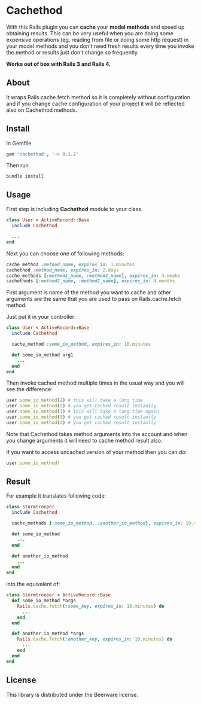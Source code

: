 # Cachethod

With this Rails plugin you can **cache** your **model methods** and speed up
obtaining results. This can be very useful when you are doing some
expensive operations (eg. reading from file or doing some http request)
in your model methods and you don't need fresh results every time you
invoke the method or results just don't change so frequently.

**Works out of box with Rails 3 and Rails 4.**

## About

It wraps Rails.cache.fetch method so it is completely without
configuration and if you change cache configuration of your project it
will be reflected also on Cachethod methods.

## Install

In Gemfile

```ruby
gem 'cachethod', '~> 0.1.2'
```

Then run

```
bundle install
```

## Usage

First step is including **Cachethod** module to your class.

```ruby
class User < ActiveRecord::Base
  include Cachethod

  ...
end
```

Next you can choose one of following methods:

```ruby
cache_method :method_name, expires_in: 1.minutes
cachethod :method_name, expires_in: 2.days
cache_methods [:method1_name, :method2_name], expires_in: 3.weeks
cachethods [:method2_name, :method2_name], expires_in: 4.months
```

First argument is name of the method you want to cache and other
arguments are the same that you are used to pass on Rails.cache.fetch
method.

Just put it in your controller:

```ruby
class User < ActiveRecord::Base
  include Cachethod

  cache_method :some_io_method, expires_in: 10.minutes

  def some_io_method arg1
    ...
  end
end
```

Then invoke cached method multiple times in the usual way and you will
see the difference:

```ruby
user.some_io_method(2) # this will take a long time
user.some_io_method(2) # you get cached result instantly
user.some_io_method(3) # this will take a long time again
user.some_io_method(3) # you get cached result instantly
user.some_io_method(2) # you get cached result instantly
```

Note that Cachethod takes method arguments into the account and when you change
arguments it will need to cache method result also.

If you want to access uncached version of your method then you can do:

```ruby
user.some_io_method!
```

## Result

For example it translates following code:

```ruby
class Stormtrooper
  include Cachethod

  cache_methods [:some_io_method, :another_io_method], expires_in: 10.minutes

  def some_io_method
    ...
  end

  def another_io_method
    ...
  end
end
```

into the equivalent of:

```ruby
class Stormtrooper < ActiveRecord::Base
  def some_io_method *args
    Rails.cache.fetch(:some_key, expires_in: 10.minutes) do
      ...
    end
  end

  def another_io_method *args
    Rails.cache.fetch(:another_key, expires_in: 10.minutes) do
      ...
    end
  end
end
```

## License

This library is distributed under the Beerware license.
